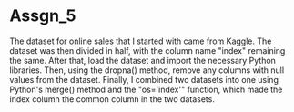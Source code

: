 # Assgn_5
The dataset for online sales that I started with came from Kaggle. The dataset was then divided in half, with the column name "index" remaining the same. After that, load the dataset and import the necessary Python libraries. Then, using the dropna() method, remove any columns with null values from the dataset. Finally, I combined two datasets into one using Python's merge() method and the "os='index'" function, which made the index column the common column in the two datasets.
